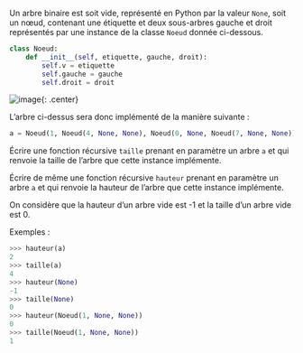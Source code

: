 Un arbre binaire est soit vide, représenté en Python par la valeur `None`, soit un nœud, contenant une étiquette et deux sous-arbres gauche et droit représentés par une instance de la classe `Noeud` donnée ci-dessous.

```python
class Noeud:
    def __init__(self, etiquette, gauche, droit):
        self.v = etiquette
        self.gauche = gauche
        self.droit = droit
```

![image](data2023/29_arbre1.png){: .center}

L’arbre ci-dessus sera donc implémenté de la manière suivante :
```python
a = Noeud(1, Noeud(4, None, None), Noeud(0, None, Noeud(7, None, None)))
```

Écrire une fonction récursive `taille` prenant en paramètre un arbre `a` et qui renvoie la
taille de l’arbre que cette instance implémente.

Écrire de même une fonction récursive `hauteur` prenant en paramètre un arbre `a` et qui
renvoie la hauteur de l’arbre que cette instance implémente.

On considère que la hauteur d’un arbre vide est -1 et la taille d’un arbre vide est 0.



Exemples :

```python
>>> hauteur(a)
2
>>> taille(a)
4
>>> hauteur(None)
-1
>>> taille(None)
0
>>> hauteur(Noeud(1, None, None))
0
>>> taille(Noeud(1, None, None))
1
```